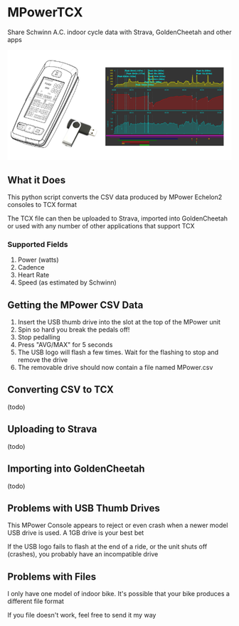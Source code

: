 # MPowerTCX
Share Schwinn A.C. indoor cycle data with Strava, GoldenCheetah and other apps

![Schwinn MPower Console](docs/components.png)

## What it Does
This python script converts the CSV data produced by MPower Echelon2 consoles to TCX format

The TCX file can then be uploaded to Strava, imported into GoldenCheetah or used with any number of other 
applications that support TCX

### Supported Fields
1. Power (watts)
1. Cadence
1. Heart Rate
1. Speed (as estimated by Schwinn)

## Getting the MPower CSV Data
1. Insert the USB thumb drive into the slot at the top of the MPower unit
1. Spin so hard you break the pedals off!
1. Stop pedalling
1. Press "AVG/MAX" for 5 seconds
1. The USB logo will flash a few times. Wait for the flashing to stop and remove the drive
1. The removable drive should now contain a file named MPower.csv

## Converting CSV to TCX
(todo)

## Uploading to Strava
(todo)

## Importing into GoldenCheetah
(todo)

## Problems with USB Thumb Drives
This MPower Console appears to reject or even crash when a newer model USB drive is used. A 1GB drive is your best bet

If the USB logo fails to flash at the end of a ride, or the unit shuts off (crashes), you probably have an incompatible drive

## Problems with Files
I only have one model of indoor bike. It's possible that your bike produces a different file format

If you file doesn't work, feel free to send it my way

